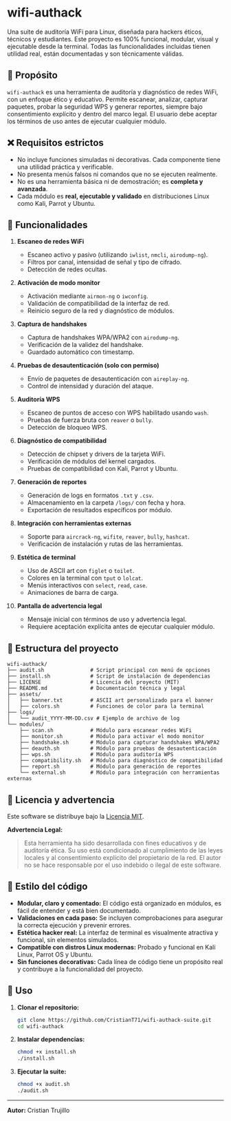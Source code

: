 # wifi-authack

Una suite de auditoría WiFi para Linux, diseñada para hackers éticos, técnicos y estudiantes. Este proyecto es 100% funcional, modular, visual y ejecutable desde la terminal. Todas las funcionalidades incluidas tienen utilidad real, están documentadas y son técnicamente válidas.

## 🎯 Propósito

`wifi-authack` es una herramienta de auditoría y diagnóstico de redes WiFi, con un enfoque ético y educativo. Permite escanear, analizar, capturar paquetes, probar la seguridad WPS y generar reportes, siempre bajo consentimiento explícito y dentro del marco legal. El usuario debe aceptar los términos de uso antes de ejecutar cualquier módulo.

## ❌ Requisitos estrictos

*   No incluye funciones simuladas ni decorativas. Cada componente tiene una utilidad práctica y verificable.
*   No presenta menús falsos ni comandos que no se ejecuten realmente.
*   No es una herramienta básica ni de demostración; es **completa y avanzada**.
*   Cada módulo es **real, ejecutable y validado** en distribuciones Linux como Kali, Parrot y Ubuntu.

## 🧰 Funcionalidades

1.  **Escaneo de redes WiFi**
    *   Escaneo activo y pasivo (utilizando `iwlist`, `nmcli`, `airodump-ng`).
    *   Filtros por canal, intensidad de señal y tipo de cifrado.
    *   Detección de redes ocultas.

2.  **Activación de modo monitor**
    *   Activación mediante `airmon-ng` o `iwconfig`.
    *   Validación de compatibilidad de la interfaz de red.
    *   Reinicio seguro de la red y diagnóstico de módulos.

3.  **Captura de handshakes**
    *   Captura de handshakes WPA/WPA2 con `airodump-ng`.
    *   Verificación de la validez del handshake.
    *   Guardado automático con timestamp.

4.  **Pruebas de desautenticación (solo con permiso)**
    *   Envío de paquetes de desautenticación con `aireplay-ng`.
    *   Control de intensidad y duración del ataque.

5.  **Auditoría WPS**
    *   Escaneo de puntos de acceso con WPS habilitado usando `wash`.
    *   Pruebas de fuerza bruta con `reaver` o `bully`.
    *   Detección de bloqueo WPS.

6.  **Diagnóstico de compatibilidad**
    *   Detección de chipset y drivers de la tarjeta WiFi.
    *   Verificación de módulos del kernel cargados.
    *   Pruebas de compatibilidad con Kali, Parrot y Ubuntu.

7.  **Generación de reportes**
    *   Generación de logs en formatos `.txt` y `.csv`.
    *   Almacenamiento en la carpeta `/logs/` con fecha y hora.
    *   Exportación de resultados específicos por módulo.

8.  **Integración con herramientas externas**
    *   Soporte para `aircrack-ng`, `wifite`, `reaver`, `bully`, `hashcat`.
    *   Verificación de instalación y rutas de las herramientas.

9.  **Estética de terminal**
    *   Uso de ASCII art con `figlet` o `toilet`.
    *   Colores en la terminal con `tput` o `lolcat`.
    *   Menús interactivos con `select`, `read`, `case`.
    *   Animaciones de barra de carga.

10. **Pantalla de advertencia legal**
    *   Mensaje inicial con términos de uso y advertencia legal.
    *   Requiere aceptación explícita antes de ejecutar cualquier módulo.

## 📁 Estructura del proyecto

```
wifi-authack/
├── audit.sh               # Script principal con menú de opciones
├── install.sh             # Script de instalación de dependencias
├── LICENSE                # Licencia del proyecto (MIT)
├── README.md              # Documentación técnica y legal
├── assets/
│   ├── banner.txt         # ASCII art personalizado para el banner
│   ├── colors.sh          # Funciones de color para la terminal
├── logs/
│   └── audit_YYYY-MM-DD.csv # Ejemplo de archivo de log
└── modules/
    ├── scan.sh            # Módulo para escanear redes WiFi
    ├── monitor.sh         # Módulo para activar el modo monitor
    ├── handshake.sh       # Módulo para capturar handshakes WPA/WPA2
    ├── deauth.sh          # Módulo para pruebas de desautenticación
    ├── wps.sh             # Módulo para auditoría WPS
    ├── compatibility.sh   # Módulo para diagnóstico de compatibilidad
    ├── report.sh          # Módulo para generación de reportes
    └── external.sh        # Módulo para integración con herramientas externas
```

## 🧾 Licencia y advertencia

Este software se distribuye bajo la [Licencia MIT](LICENSE).

**Advertencia Legal:**

> Esta herramienta ha sido desarrollada con fines educativos y de auditoría ética. Su uso está condicionado al cumplimiento de las leyes locales y al consentimiento explícito del propietario de la red. El autor no se hace responsable por el uso indebido o ilegal de este software.

## 🧠 Estilo del código

*   **Modular, claro y comentado:** El código está organizado en módulos, es fácil de entender y está bien documentado.
*   **Validaciones en cada paso:** Se incluyen comprobaciones para asegurar la correcta ejecución y prevenir errores.
*   **Estética hacker real:** La interfaz de terminal es visualmente atractiva y funcional, sin elementos simulados.
*   **Compatible con distros Linux modernas:** Probado y funcional en Kali Linux, Parrot OS y Ubuntu.
*   **Sin funciones decorativas:** Cada línea de código tiene un propósito real y contribuye a la funcionalidad del proyecto.

## 🚀 Uso

1.  **Clonar el repositorio:**
    ```bash
    git clone https://github.com/CristianT71/wifi-authack-suite.git
    cd wifi-authack
    ```
2.  **Instalar dependencias:**
    ```bash
    chmod +x install.sh
    ./install.sh
    ```
3.  **Ejecutar la suite:**
    ```bash
    chmod +x audit.sh
    ./audit.sh
    ```

---

**Autor:** Cristian Trujillo

